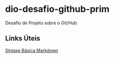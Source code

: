 # dio-desafio-github-prim
Desafio de Projeto sobre o Git/Hub

## Links Úteis 
[Sintaxe Básica Markdown](https://www.markdownguide.org/basic-syntax/)
